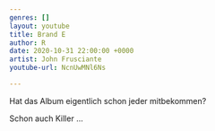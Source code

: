 ```yaml
---
genres: []
layout: youtube
title: Brand E
author: R
date: 2020-10-31 22:00:00 +0000
artist: John Frusciante
youtube-url: NcnUwMNl6Ns

---
```

Hat das Album eigentlich schon jeder mitbekommen? 

  
  
Schon auch Killer ...
